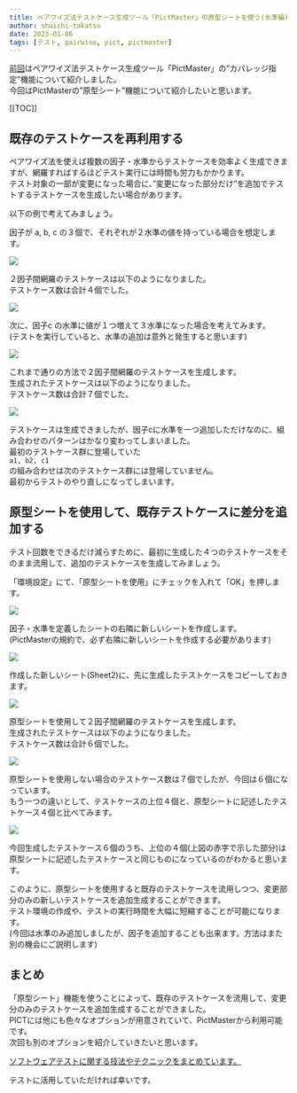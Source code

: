 ```yaml
---
title: ペアワイズ法テストケース生成ツール「PictMaster」の原型シートを使う(水準編)
author: shuichi-takatsu
date: 2023-01-06
tags: [テスト, pairwise, pict, pictmaster]
---
```


[前回](/blogs/2022/11/27/pictmaster-coverage-option/)はペアワイズ法テストケース生成ツール「PictMaster」の”カバレッジ指定”機能について紹介しました。  
今回はPictMasterの”原型シート”機能について紹介したいと思います。

[[TOC]]

## 既存のテストケースを再利用する

ペアワイズ法を使えば複数の因子・水準からテストケースを効率よく生成できますが、網羅すればするほどテスト実行には時間も労力もかかります。  
テスト対象の一部が変更になった場合に、”変更になった部分だけ”を追加でテストするテストケースを生成したい場合があります。  

以下の例で考えてみましょう。  

因子が a, b, c の３個で、それぞれが２水準の値を持っている場合を想定します。  

![](https://gyazo.com/1ac63ad50690305e5460ea119f592e19.png)

２因子間網羅のテストケースは以下のようになりました。  
テストケース数は合計４個でした。  

![](https://gyazo.com/4949c93feb007c0e0726d58f31c7caa5.png)

次に、因子c の水準に値が１つ増えて３水準になった場合を考えてみます。  
(テストを実行していると、水準の追加は意外と発生すると思います)

![](https://gyazo.com/f2a6d6babffe8bd6ccb06a5032e6078b.png)

これまで通りの方法で２因子間網羅のテストケースを生成します。  
生成されたテストケースは以下のようになりました。  
テストケース数は合計７個でした。  

![](https://gyazo.com/33a31b46dcea398bce0b367c38ddd56c.png)

テストケースは生成できましたが、因子cに水準を一つ追加しただけなのに、組み合わせのパターンはかなり変わってしまいました。  
最初のテストケース群に登場していた  
`a1, b2, c1`  
の組み合わせは次のテストケース群には登場していません。  
最初からテストのやり直しになってしまいます。

## 原型シートを使用して、既存テストケースに差分を追加する

テスト回数をできるだけ減らすために、最初に生成した４つのテストケースをそのまま流用して、追加のテストケースを生成してみましょう。

「環境設定」にて、「原型シートを使用」にチェックを入れて「OK」を押します。

![](https://gyazo.com/4e21a480d1bc750253df1e54e7d9ca73.png)

因子・水準を定義したシートの右隣に新しいシートを作成します。  
(PictMasterの規約で、必ず右隣に新しいシートを作成する必要があります)

![](https://gyazo.com/de8c9ce481f61a4606daa9da4c464331.png)

作成した新しいシート(Sheet2)に、先に生成したテストケースをコピーしておきます。

![](https://gyazo.com/77a84ecd5e56bfb4001c6a1bd335b78d.png)

原型シートを使用して２因子間網羅のテストケースを生成します。  
生成されたテストケースは以下のようになりました。  
テストケース数は合計６個でした。  

![](https://gyazo.com/4142538526f1ad9674a42b165abc10bd.png)

原型シートを使用しない場合のテストケース数は７個でしたが、今回は６個になっています。  
もう一つの違いとして、テストケースの上位４個と、原型シートに記述したテストケース４個と比べてみます。

![](https://gyazo.com/dcdd99fe82bd3fa54177a445a4d3833e.png)

今回生成したテストケース６個のうち、上位の４個(上図の赤字で示した部分)は原型シートに記述したテストケースと同じものになっているのがわかると思います。  

このように、原型シートを使用すると既存のテストケースを流用しつつ、変更部分のみの新しいテストケースを追加生成することができます。  
テスト環境の作成や、テストの実行時間を大幅に短縮することが可能になります。  
(今回は水準のみ追加しましたが、因子を追加することも出来ます。方法はまた別の機会にご説明します)

## まとめ

「原型シート」機能を使うことによって、既存のテストケースを流用して、変更分のみのテストケースを追加生成することができました。  
PICTには他にも色々なオプションが用意されていて、PictMasterから利用可能です。  
次回も別のオプションを紹介していきたいと思います。

[ソフトウェアテストに関する技法やテクニックをまとめています。](/testing/)

テストに活用していただければ幸いです。
